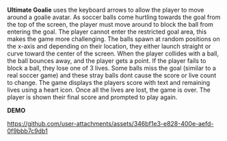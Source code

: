 **Ultimate Goalie** uses the keyboard arrows to allow the player to move around a goalie avatar.
As soccer balls come hurtling towards the goal from the top of the screen, the player must move around to block the ball from entering the goal.  The player cannot enter the restricted goal area, this makes the game more challenging. The balls spawn at random positions on the x-axis and depending on their location, they either launch straight or curve toward the center of the screen.  When the player collides with a ball, the ball bounces away, and the player gets a point. If the player fails to block a ball, 
they lose one of 3 lives. Some balls miss the goal (similar to a real soccer game) and these stray balls dont cause the score or live count to change.
The game displays the players score with text and remaining lives using a heart icon. Once all the lives are lost, the game is over. The player is shown their final score and prompted to play again.

**DEMO**

https://github.com/user-attachments/assets/346bf1e3-e828-400e-aefd-0f9bbb7c9db1



